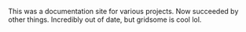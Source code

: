 This was a documentation site for various projects. Now succeeded by other things. Incredibly out of date, but gridsome is cool lol.
